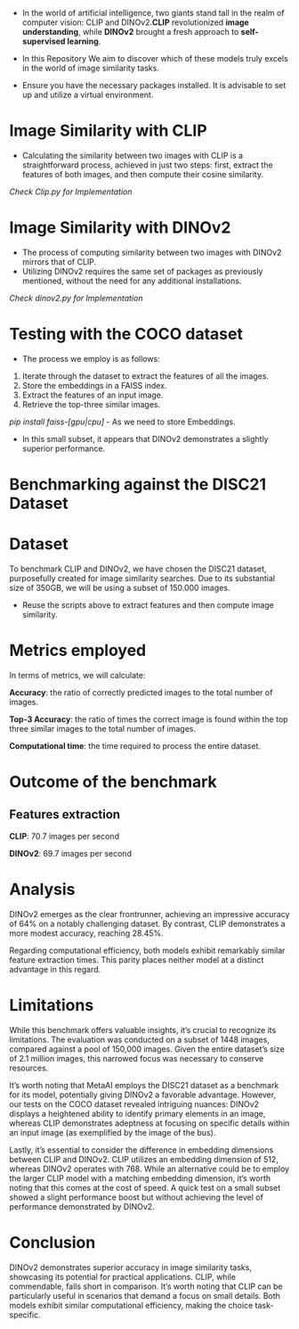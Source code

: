 - In the world of artificial intelligence, two giants stand tall in the realm of computer vision: CLIP and DINOv2.**CLIP** revolutionized **image understanding**, while **DINOv2** brought a fresh approach to **self-supervised learning**.

- In this Repository We aim to discover which of these models truly excels in the world of image similarity tasks.

- Ensure you have the necessary packages installed. It is advisable to set up and utilize a virtual environment.

# Image Similarity with CLIP
- Calculating the similarity between two images with CLIP is a straightforward process, achieved in just two steps: first, extract the features of both images, and then compute their cosine similarity.

*Check Clip.py for Implementation*

# Image Similarity with DINOv2

- The process of computing similarity between two images with DINOv2 mirrors that of CLIP.
- Utilizing DINOv2 requires the same set of packages as previously mentioned, without the need for any additional installations.

*Check dinov2.py for Implementation*

# Testing with the COCO dataset

- The process we employ is as follows:
1. Iterate through the dataset to extract the features of all the images.
2. Store the embeddings in a FAISS index.
3. Extract the features of an input image.
4. Retrieve the top-three similar images.

*pip install faiss-[gpu|cpu]* - As we need to store Embeddings.

- In this small subset, it appears that DINOv2 demonstrates a slightly superior performance.

# Benchmarking against the DISC21 Dataset

# Dataset

To benchmark CLIP and DINOv2, we have chosen the DISC21 dataset, purposefully created for image similarity searches. Due to its substantial size of 350GB, we will be using a subset of 150.000 images.

- Reuse the scripts above to extract features and then compute image similarity.

# Metrics employed
In terms of metrics, we will calculate:

**Accuracy**: the ratio of correctly predicted images to the total number of images.

**Top-3 Accuracy**: the ratio of times the correct image is found within the top three similar images to the total number of images.

**Computational time**: the time required to process the entire dataset.

# Outcome of the benchmark

## Features extraction

**CLIP**: 70.7 images per second

**DINOv2**: 69.7 images per second

# Analysis
DINOv2 emerges as the clear frontrunner, achieving an impressive accuracy of 64% on a notably challenging dataset. By contrast, CLIP demonstrates a more modest accuracy, reaching 28.45%.

Regarding computational efficiency, both models exhibit remarkably similar feature extraction times. This parity places neither model at a distinct advantage in this regard.

# Limitations
While this benchmark offers valuable insights, it’s crucial to recognize its limitations. The evaluation was conducted on a subset of 1448 images, compared against a pool of 150,000 images. Given the entire dataset’s size of 2.1 million images, this narrowed focus was necessary to conserve resources.

It’s worth noting that MetaAI employs the DISC21 dataset as a benchmark for its model, potentially giving DINOv2 a favorable advantage. However, our tests on the COCO dataset revealed intriguing nuances: DINOv2 displays a heightened ability to identify primary elements in an image, whereas CLIP demonstrates adeptness at focusing on specific details within an input image (as exemplified by the image of the bus).

Lastly, it’s essential to consider the difference in embedding dimensions between CLIP and DINOv2. CLIP utilizes an embedding dimension of 512, whereas DINOv2 operates with 768. While an alternative could be to employ the larger CLIP model with a matching embedding dimension, it’s worth noting that this comes at the cost of speed. A quick test on a small subset showed a slight performance boost but without achieving the level of performance demonstrated by DINOv2.

# Conclusion

DINOv2 demonstrates superior accuracy in image similarity tasks, showcasing its potential for practical applications. CLIP, while commendable, falls short in comparison. It’s worth noting that CLIP can be particularly useful in scenarios that demand a focus on small details. Both models exhibit similar computational efficiency, making the choice task-specific.